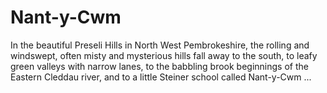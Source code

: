 Nant-y-Cwm
==========

In the beautiful Preseli Hills in North West Pembrokeshire, the rolling and windswept, often misty and mysterious hills fall away to the south, to leafy green valleys with narrow lanes, to the babbling brook beginnings of the Eastern Cleddau river, and to a little Steiner school called Nant-y-Cwm ...


